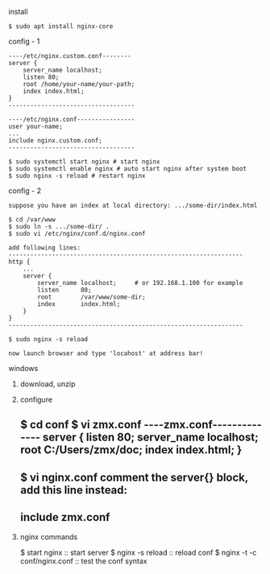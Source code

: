 install

	$ sudo apt install nginx-core

config - 1

    ----/etc/nginx.custom.conf--------
    server {
        server_name localhost;
        listen 80;
        root /home/your-name/your-path;
        index index.html;
    }
    -----------------------------------

    ----/etc/nginx.conf----------------
    user your-name;
    ...
    include nginx.custom.conf;
    -----------------------------------

    $ sudo systemctl start nginx # start nginx
    $ sudo systemctl enable nginx # auto start nginx after system boot
    $ sudo nginx -s reload # restart nginx

config - 2

	suppose you have an index at local directory: .../some-dir/index.html

	$ cd /var/www
	$ sudo ln -s .../some-dir/ .
	$ sudo vi /etc/nginx/conf.d/nginx.conf

	add following lines:
	-----------------------------------------------------------------
	http {
		...
		server {
			server_name localhost;     # or 192.168.1.100 for example
			listen      80;
			root        /var/www/some-dir;
			index       index.html;
		}
	}
	-----------------------------------------------------------------

	$ sudo nginx -s reload

	now launch browser and type 'locahost' at address bar!

windows

1. download, unzip
2. configure

    $ cd conf
    $ vi zmx.conf
    ----zmx.conf--------------
    server {
        listen 80;
        server_name localhost;
        root C:/Users/zmx/doc;
        index index.html;
    }
    --------------------------
    $ vi nginx.conf
    comment the server{} block, add this line instead:
    ----------------
    include zmx.conf
    ----------------

3. nginx commands

    $ start nginx :: start server
    $ nginx -s reload :: reload conf
    $ nginx -t -c conf/nginx.conf :: test the conf syntax
